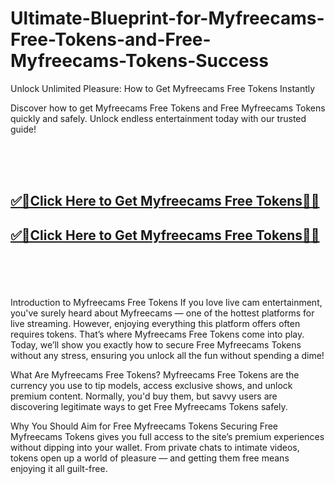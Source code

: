 # Ultimate-Blueprint-for-Myfreecams-Free-Tokens-and-Free-Myfreecams-Tokens-Success

Unlock Unlimited Pleasure: How to Get Myfreecams Free Tokens Instantly

Discover how to get Myfreecams Free Tokens and Free Myfreecams Tokens quickly and safely. Unlock endless entertainment today with our trusted guide!

<br><br><br>
<b><h2><a href="https://searchoptima.org/myfreecams-tokens/">✅🎯Click Here to Get Myfreecams Free Tokens🎯✅</a>

</h2></b>

<b><h2><a href="https://searchoptima.org/myfreecams-tokens/">✅🎯Click Here to Get Myfreecams Free Tokens🎯✅</a>

</h2></b> <br><br><br>

Introduction to Myfreecams Free Tokens
If you love live cam entertainment, you've surely heard about Myfreecams — one of the hottest platforms for live streaming. However, enjoying everything this platform offers often requires tokens. That’s where Myfreecams Free Tokens come into play. Today, we’ll show you exactly how to secure Free Myfreecams Tokens without any stress, ensuring you unlock all the fun without spending a dime!

What Are Myfreecams Free Tokens?
Myfreecams Free Tokens are the currency you use to tip models, access exclusive shows, and unlock premium content. Normally, you'd buy them, but savvy users are discovering legitimate ways to get Free Myfreecams Tokens safely.

Why You Should Aim for Free Myfreecams Tokens
Securing Free Myfreecams Tokens gives you full access to the site’s premium experiences without dipping into your wallet. From private chats to intimate videos, tokens open up a world of pleasure — and getting them free means enjoying it all guilt-free.



